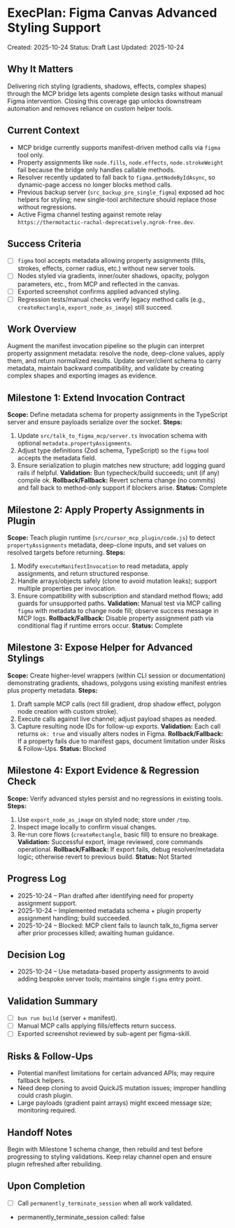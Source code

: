 # ExecPlan: Figma Canvas Advanced Styling Support
Created: 2025-10-24
Status: Draft
Last Updated: 2025-10-24

## Why It Matters
Delivering rich styling (gradients, shadows, effects, complex shapes) through the MCP bridge lets agents complete design tasks without manual Figma intervention. Closing this coverage gap unlocks downstream automation and removes reliance on custom helper tools.

## Current Context
- MCP bridge currently supports manifest-driven method calls via `figma` tool only.
- Property assignments like `node.fills`, `node.effects`, `node.strokeWeight` fail because the bridge only handles callable methods.
- Resolver recently updated to fall back to `figma.getNodeByIdAsync`, so dynamic-page access no longer blocks method calls.
- Previous backup server (`src_backup_pre_single_figma`) exposed ad hoc helpers for styling; new single-tool architecture should replace those without regressions.
- Active Figma channel testing against remote relay `https://thermotactic-rachal-deprecatively.ngrok-free.dev`.

## Success Criteria
- [ ] `figma` tool accepts metadata allowing property assignments (fills, strokes, effects, corner radius, etc.) without new server tools.
- [ ] Nodes styled via gradients, inner/outer shadows, opacity, polygon parameters, etc., from MCP and reflected in the canvas.
- [ ] Exported screenshot confirms applied advanced styling.
- [ ] Regression tests/manual checks verify legacy method calls (e.g., `createRectangle`, `export_node_as_image`) still succeed.

## Work Overview
Augment the manifest invocation pipeline so the plugin can interpret property assignment metadata: resolve the node, deep-clone values, apply them, and return normalized results. Update server/client schema to carry metadata, maintain backward compatibility, and validate by creating complex shapes and exporting images as evidence.

## Milestone 1: Extend Invocation Contract
**Scope:** Define metadata schema for property assignments in the TypeScript server and ensure payloads serialize over the socket.
**Steps:**
1. Update `src/talk_to_figma_mcp/server.ts` invocation schema with optional `metadata.propertyAssignments`.
2. Adjust type definitions (Zod schema, TypeScript) so the `figma` tool accepts the metadata field.
3. Ensure serialization to plugin matches new structure; add logging guard rails if helpful.
**Validation:** Bun typecheck/build succeeds; unit (if any) compile ok.
**Rollback/Fallback:** Revert schema change (no commits) and fall back to method-only support if blockers arise.
**Status:** Complete

## Milestone 2: Apply Property Assignments in Plugin
**Scope:** Teach plugin runtime (`src/cursor_mcp_plugin/code.js`) to detect `propertyAssignments` metadata, deep-clone inputs, and set values on resolved targets before returning.
**Steps:**
1. Modify `executeManifestInvocation` to read metadata, apply assignments, and return structured response.
2. Handle arrays/objects safely (clone to avoid mutation leaks); support multiple properties per invocation.
3. Ensure compatibility with subscription and standard method flows; add guards for unsupported paths.
**Validation:** Manual test via MCP calling `figma` with metadata to change node fill; observe success message in MCP logs.
**Rollback/Fallback:** Disable property assignment path via conditional flag if runtime errors occur.
**Status:** Complete

## Milestone 3: Expose Helper for Advanced Stylings
**Scope:** Create higher-level wrappers (within CLI session or documentation) demonstrating gradients, shadows, polygons using existing manifest entries plus property metadata.
**Steps:**
1. Draft sample MCP calls (rect fill gradient, drop shadow effect, polygon node creation with custom stroke).
2. Execute calls against live channel; adjust payload shapes as needed.
3. Capture resulting node IDs for follow-up exports.
**Validation:** Each call returns `ok: true` and visually alters nodes in Figma.
**Rollback/Fallback:** If a property fails due to manifest gaps, document limitation under Risks & Follow-Ups.
**Status:** Blocked

## Milestone 4: Export Evidence & Regression Check
**Scope:** Verify advanced styles persist and no regressions in existing tools.
**Steps:**
1. Use `export_node_as_image` on styled node; store under `/tmp`.
2. Inspect image locally to confirm visual changes.
3. Re-run core flows (`createRectangle`, basic fill) to ensure no breakage.
**Validation:** Successful export, image reviewed, core commands operational.
**Rollback/Fallback:** If export fails, debug resolver/metadata logic; otherwise revert to previous build.
**Status:** Not Started

## Progress Log
- 2025-10-24 – Plan drafted after identifying need for property assignment support.
- 2025-10-24 – Implemented metadata schema + plugin property assignment handling; build succeeded.
- 2025-10-24 – Blocked: MCP client fails to launch talk_to_figma server after prior processes killed; awaiting human guidance.

## Decision Log
- 2025-10-24 – Use metadata-based property assignments to avoid adding bespoke server tools; maintains single `figma` entry point.

## Validation Summary
- [ ] `bun run build` (server + manifest).
- [ ] Manual MCP calls applying fills/effects return success.
- [ ] Exported screenshot reviewed by sub-agent per figma-skill.

## Risks & Follow-Ups
- Potential manifest limitations for certain advanced APIs; may require fallback helpers.
- Need deep cloning to avoid QuickJS mutation issues; improper handling could crash plugin.
- Large payloads (gradient paint arrays) might exceed message size; monitoring required.

## Handoff Notes
Begin with Milestone 1 schema change, then rebuild and test before progressing to styling validations. Keep relay channel open and ensure plugin refreshed after rebuilding.

## Upon Completion
- [ ] Call `permanently_terminate_session` when all work validated.
- permanently_terminate_session called: false
